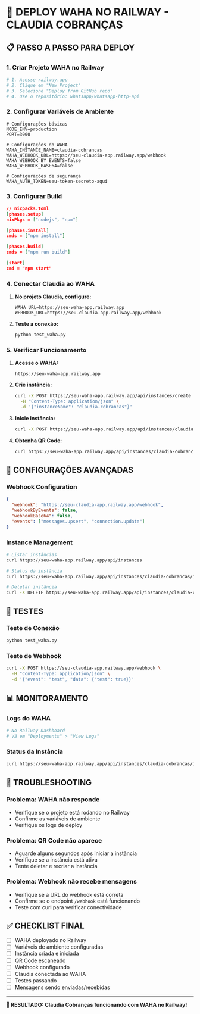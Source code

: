 # 🚀 DEPLOY WAHA NO RAILWAY - CLAUDIA COBRANÇAS

## 📋 **PASSO A PASSO PARA DEPLOY**

### 1. **Criar Projeto WAHA no Railway**

```bash
# 1. Acesse railway.app
# 2. Clique em "New Project"
# 3. Selecione "Deploy from GitHub repo"
# 4. Use o repositório: whatsapp/whatsapp-http-api
```

### 2. **Configurar Variáveis de Ambiente**

```env
# Configurações básicas
NODE_ENV=production
PORT=3000

# Configurações do WAHA
WAHA_INSTANCE_NAME=claudia-cobrancas
WAHA_WEBHOOK_URL=https://seu-claudia-app.railway.app/webhook
WAHA_WEBHOOK_BY_EVENTS=false
WAHA_WEBHOOK_BASE64=false

# Configurações de segurança
WAHA_AUTH_TOKEN=seu-token-secreto-aqui
```

### 3. **Configurar Build**

```json
// nixpacks.toml
[phases.setup]
nixPkgs = ["nodejs", "npm"]

[phases.install]
cmds = ["npm install"]

[phases.build]
cmds = ["npm run build"]

[start]
cmd = "npm start"
```

### 4. **Conectar Claudia ao WAHA**

1. **No projeto Claudia, configure:**
   ```env
   WAHA_URL=https://seu-waha-app.railway.app
   WEBHOOK_URL=https://seu-claudia-app.railway.app/webhook
   ```

2. **Teste a conexão:**
   ```bash
   python test_waha.py
   ```

### 5. **Verificar Funcionamento**

1. **Acesse o WAHA:**
   ```
   https://seu-waha-app.railway.app
   ```

2. **Crie instância:**
   ```bash
   curl -X POST https://seu-waha-app.railway.app/api/instances/create \
     -H "Content-Type: application/json" \
     -d '{"instanceName": "claudia-cobrancas"}'
   ```

3. **Inicie instância:**
   ```bash
   curl -X POST https://seu-waha-app.railway.app/api/instances/claudia-cobrancas/start
   ```

4. **Obtenha QR Code:**
   ```bash
   curl https://seu-waha-app.railway.app/api/instances/claudia-cobrancas/qr
   ```

## 🔧 **CONFIGURAÇÕES AVANÇADAS**

### **Webhook Configuration**

```json
{
  "webhook": "https://seu-claudia-app.railway.app/webhook",
  "webhookByEvents": false,
  "webhookBase64": false,
  "events": ["messages.upsert", "connection.update"]
}
```

### **Instance Management**

```bash
# Listar instâncias
curl https://seu-waha-app.railway.app/api/instances

# Status da instância
curl https://seu-waha-app.railway.app/api/instances/claudia-cobrancas/info

# Deletar instância
curl -X DELETE https://seu-waha-app.railway.app/api/instances/claudia-cobrancas
```

## 🧪 **TESTES**

### **Teste de Conexão**
```bash
python test_waha.py
```

### **Teste de Webhook**
```bash
curl -X POST https://seu-claudia-app.railway.app/webhook \
  -H "Content-Type: application/json" \
  -d '{"event": "test", "data": {"test": true}}'
```

## 📊 **MONITORAMENTO**

### **Logs do WAHA**
```bash
# No Railway Dashboard
# Vá em "Deployments" > "View Logs"
```

### **Status da Instância**
```bash
curl https://seu-waha-app.railway.app/api/instances/claudia-cobrancas/info
```

## 🚨 **TROUBLESHOOTING**

### **Problema: WAHA não responde**
- Verifique se o projeto está rodando no Railway
- Confirme as variáveis de ambiente
- Verifique os logs de deploy

### **Problema: QR Code não aparece**
- Aguarde alguns segundos após iniciar a instância
- Verifique se a instância está ativa
- Tente deletar e recriar a instância

### **Problema: Webhook não recebe mensagens**
- Verifique se a URL do webhook está correta
- Confirme se o endpoint `/webhook` está funcionando
- Teste com curl para verificar conectividade

## ✅ **CHECKLIST FINAL**

- [ ] WAHA deployado no Railway
- [ ] Variáveis de ambiente configuradas
- [ ] Instância criada e iniciada
- [ ] QR Code escaneado
- [ ] Webhook configurado
- [ ] Claudia conectada ao WAHA
- [ ] Testes passando
- [ ] Mensagens sendo enviadas/recebidas

---

**🎯 RESULTADO: Claudia Cobranças funcionando com WAHA no Railway!**
